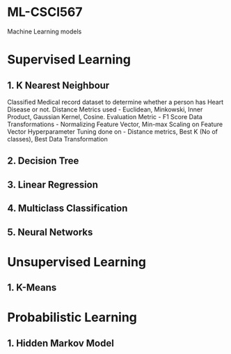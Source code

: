 # ML-CSCI567
 Machine Learning models
 
# Supervised Learning
## 1. K Nearest Neighbour
Classified Medical record dataset to determine whether a person has Heart Disease or not.
Distance Metrics used - Euclidean, Minkowski, Inner Product, Gaussian Kernel, Cosine.
Evaluation Metric - F1 Score
Data Transformations - Normalizing Feature Vector, Min-max Scaling on Feature Vector
Hyperparameter Tuning done on - Distance metrics, Best K (No of classes), Best Data Transformation

## 2. Decision Tree
## 3. Linear Regression
## 4. Multiclass Classification
## 5. Neural Networks

# Unsupervised Learning
## 1. K-Means

# Probabilistic Learning
## 1. Hidden Markov Model
